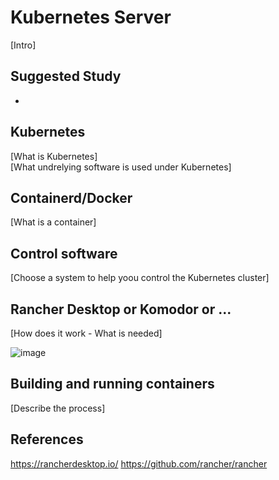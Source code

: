 # Kubernetes Server

[Intro]

## Suggested Study
* 

## Kubernetes

[What is Kubernetes]  
[What undrelying software is used under Kubernetes]

## Containerd/Docker

[What is a container]

## Control software
[Choose a system to help yoou control the Kubernetes cluster]

## Rancher Desktop or Komodor or ...

[How does it work - What is needed]

![image](https://github.com/AARHUS-TECH/KubernetesServer/assets/44589560/c2022613-435e-42b2-b547-aea8dc5b5b0d)

## Building and running containers
[Describe the process]

## References
https://rancherdesktop.io/
https://github.com/rancher/rancher
